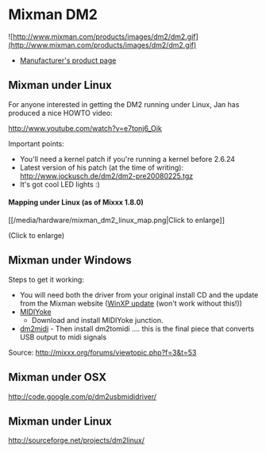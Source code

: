 # Mixman DM2

![http://www.mixman.com/products/images/dm2/dm2.gif](http://www.mixman.com/products/images/dm2/dm2.gif)

  - [Manufacturer's product
    page](http://www.mixman.com/products/dm2.html)

## Mixman under Linux

For anyone interested in getting the DM2 running under Linux, Jan has
produced a nice HOWTO video:

<http://www.youtube.com/watch?v=e7tonj6_Oik>

Important points:

  - You'll need a kernel patch if you're running a kernel before 2.6.24
  - Latest version of his patch (at the time of writing):
    <http://www.jockusch.de/dm2/dm2-pre20080225.tgz>
  - It's got cool LED lights :)

#### Mapping under Linux (as of Mixxx 1.8.0)

[[/media/hardware/mixman_dm2_linux_map.png|Click to enlarge]]

(Click to enlarge)

## Mixman under Windows

Steps to get it working:

  - You will need both the driver from your original install CD and the
    update from the Mixman website ([WinXP
    update](http://www.mixman.com/products/dm2_updates.html) (won't work
    without this\!))
  - [MIDIYoke](http://www.midiox.com/index.htm?http://www.midiox.com/myoke.htm)
    - Download and install MIDIYoke junction.
  - [dm2midi](http://www.pdoom.ch/dm2/) - Then install dm2tomidi ....
    this is the final piece that converts USB output to midi signals

Source: <http://mixxx.org/forums/viewtopic.php?f=3&t=53>

## Mixman under OSX

<http://code.google.com/p/dm2usbmididriver/>

## Mixman under Linux

<http://sourceforge.net/projects/dm2linux/>
